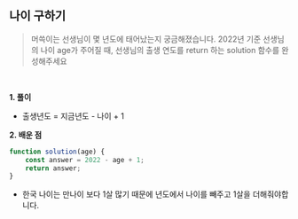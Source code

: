 ## 나이 구하기

> 머쓱이는 선생님이 몇 년도에 태어났는지 궁금해졌습니다. 2022년 기준 선생님의 나이 age가 주어질 때, 선생님의 출생 연도를 return 하는 solution 함수를 완성해주세요

<br>

**1. 풀이**

- 출생년도 = 지금년도 - 나이 + 1

**2. 배운 점**

```javascript
function solution(age) {
    const answer = 2022 - age + 1;
    return answer;
}
```
- 한국 나이는 만나이 보다 1살 많기 때문에 년도에서 나이를 빼주고 1살을 더해줘야합니다.